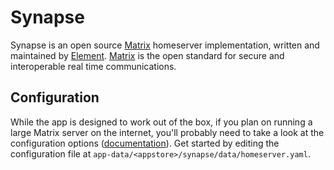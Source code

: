# Synapse

Synapse is an open source [Matrix](https://matrix.org/) homeserver implementation, written and maintained by [Element](https://element.io/). [Matrix](https://github.com/matrix-org) is the open standard for secure and interoperable real time communications.

## Configuration

While the app is designed to work out of the box, if you plan on running a large Matrix server on the internet, you'll probably need to take a look at the configuration options ([documentation](https://element-hq.github.io/synapse/latest/usage/configuration/config_documentation.html)).
Get started by editing the configuration file at `app-data/<appstore>/synapse/data/homeserver.yaml`.
